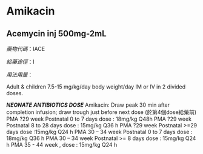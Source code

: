 # Amikacin

## Acemycin inj 500mg-2mL

*藥物代碼*：IACE

*給藥途徑*：I

*用法用量*：

Adult & children 7.5-15 mg/kg/day body weight/day IM or IV in 2 divided doses.

*****NEONATE ANTIBIOTICS DOSE*****
Amikacin: 
Draw peak 30 min after completion infusion; draw trough just before next dose  (於第4個dose給藥前)
PMA ?29 week        Postnatal 0 to 7 days  dose : 18mg/kg  Q48h
PMA ?29 week        Postnatal 8 to 28 days  dose : 15mg/kg Q36 h
PMA ?29 week        Postnatal >=29 days  dose :15mg/kg Q24 h
PMA 30 – 34 week  Postnatal 0 to 7 days dose : 18mg/kg Q36 h
PMA 30 – 34 week  Postnatal >= 8 days dose : 15mg/kg Q24 h
PMA 35 - 44 week ,  dose : 15mg/kg Q24 h

